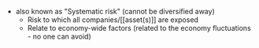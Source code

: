- also known as "Systematic risk" (cannot be diversified away)
	- Risk to which all companies/[[asset(s)]] are exposed
	- Relate to economy-wide factors (related to the economy fluctuations - no one can avoid)